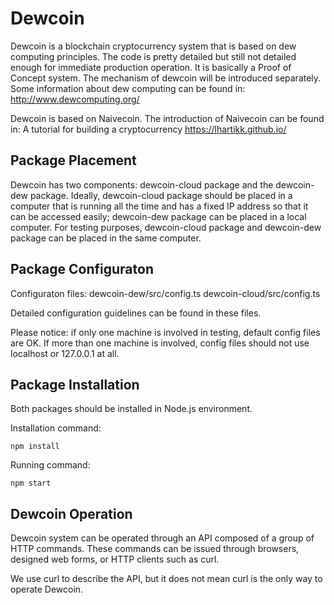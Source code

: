 # Dewcoin 

Dewcoin is a blockchain cryptocurrency system that is based on dew computing principles. The code is pretty detailed but still not detailed enough for immediate production operation. It is basically a Proof of Concept system. The mechanism of dewcoin will be introduced separately. Some information about dew computing can be found in: http://www.dewcomputing.org/

Dewcoin is based on Naivecoin. The introduction of Naivecoin can be found in: A tutorial for building a cryptocurrency https://lhartikk.github.io/


## Package Placement

Dewcoin has two components: dewcoin-cloud package and the dewcoin-dew package. Ideally, dewcoin-cloud package should be placed in a computer that is running all the time and has a fixed IP address so that it can be accessed easily; dewcoin-dew package can be placed in a local computer. For testing purposes, dewcoin-cloud package and dewcoin-dew package can be placed in the same computer. 

## Package Configuraton

Configuraton files:
dewcoin-dew/src/config.ts
dewcoin-cloud/src/config.ts

Detailed configuration guidelines can be found in these files.

Please notice: if only one machine is involved in testing, default config files are OK. If more than one machine is involved, config files should not use localhost or 127.0.0.1 at all.


## Package Installation

Both packages should be installed in Node.js environment. 

Installation command: 
```
npm install
```
Running command: 
```
npm start
```
## Dewcoin Operation

Dewcoin system can be operated through an API composed of a group of HTTP commands. These commands can be issued through browsers, designed web forms, or HTTP clients such as curl.

We use curl to describe the API, but it does not mean curl is the only way to operate Dewcoin.

